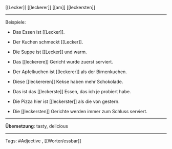 [[Lecker]]
[[leckerer]]
[[am]] [[leckersten]]

---
Beispiele:

- Das Essen ist [[Lecker]].
- Der Kuchen schmeckt [[Lecker]].
- Die Suppe ist [[Lecker]] und warm.

- Das [[leckerere]] Gericht wurde zuerst serviert.
- Der Apfelkuchen ist [[leckerer]] als der Birnenkuchen.
- Diese [[leckereren]] Kekse haben mehr Schokolade.

- Das ist das [[leckerste]] Essen, das ich je probiert habe.
- Die Pizza hier ist [[leckerster]] als die von gestern.
- Die [[leckersten]] Gerichte werden immer zum Schluss serviert.

---
**Übersetzung**:
tasty, delicious

---

Tags: 
#Adjective 
, [[Worter/essbar]]